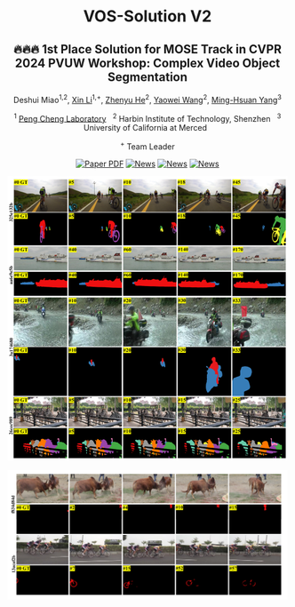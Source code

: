 <div align="center">
<h1>VOS-Solution V2</h1>
  
## 🔥🔥🔥 1st Place Solution for MOSE Track in CVPR 2024 PVUW Workshop: Complex Video Object Segmentation

Deshui Miao<sup>1,2</sup>, [Xin Li](https://sites.google.com/view/xinli-homepage)<sup>1,+</sup>, [Zhenyu He](https://scholar.google.com/citations?hl=zh-CN&user=cv8_7usAAAAJ)<sup>2</sup>, [Yaowei Wang](https://scholar.google.com/citations?hl=zh-CN&user=o_DllmIAAAAJ)<sup>2</sup>, [Ming-Hsuan Yang](https://scholar.google.com/citations?hl=zh-CN&user=p9-ohHsAAAAJ)<sup>3</sup>

<sup>1</sup> [Peng Cheng Laboratory](https://https://www.pcl.ac.cn/) &nbsp; <sup>2</sup> Harbin Institute of Technology, Shenzhen &nbsp; <sup>3</sup> University of California at Merced &nbsp;

<sup>+</sup> Team Leader

<a href="https://arxiv.org/pdf/2406.04600"><img src='https://img.shields.io/badge/arXiv-1st place of MOSE Track-red' alt='Paper PDF'></a>
<a href="https://mp.weixin.qq.com/s/esJ-JPgAGzH_JcmTmnTRSA"><img src='https://img.shields.io/badge/公众号-我爱计算机视觉-blue' alt='News'></a>
<a href="https://mp.weixin.qq.com/s/5syjENuKspqaUoWG861EhA"><img src='https://img.shields.io/badge/公众号-3D视觉工坊-green' alt='News'></a>
<a href="https://www.youtube.com/watch?v=7uE-KMpY4C4&t=4s&pp=ygUEcHZ1dw%3D%3D"><img src='https://img.shields.io/badge/YouTube-Video-red' alt='News'></a>

![Demo](demo/MOSE-test/complex_case.jpg)

![Demo](demo/MOSE-test/small_case.jpg)

